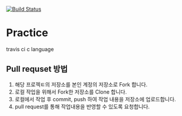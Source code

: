 [![Build Status](https://travis-ci.org/kimdev1/Practice.svg?branch=master)](https://travis-ci.org/kimdev1/Practice)

# Practice

travis ci 
c language


## Pull requset 방법
1. 해당 프로젝ㅌ의 저장소를 본인 계정의 저장소로 Fork 합니다.
2. 로컬 작업을 위해서 Fork한 저장소를 Clone 합니다.
3. 로컬에서 작업 후 commit, push 하여 작업 내용을 저장소에 업로드합니다.
4. pull request를 통해 작업내용을 반영할 수 있도록 요청합니다.

